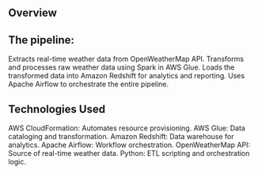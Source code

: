 ## Overview
## The pipeline:

Extracts real-time weather data from OpenWeatherMap API.
Transforms and processes raw weather data using Spark in AWS Glue.
Loads the transformed data into Amazon Redshift for analytics and reporting.
Uses Apache Airflow to orchestrate the entire pipeline.

## Technologies Used
AWS CloudFormation: Automates resource provisioning.
AWS Glue: Data cataloging and transformation.
Amazon Redshift: Data warehouse for analytics.
Apache Airflow: Workflow orchestration.
OpenWeatherMap API: Source of real-time weather data.
Python: ETL scripting and orchestration logic.
